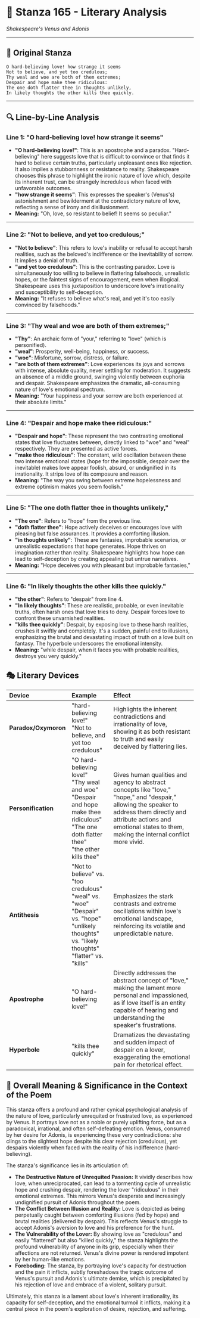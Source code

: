 # 🌹 Stanza 165 - Literary Analysis
*Shakespeare's Venus and Adonis*

---

## 📖 Original Stanza
```
O hard-believing love! how strange it seems
Not to believe, and yet too credulous;
Thy weal and woe are both of them extremes;
Despair and hope make thee ridiculous:      
The one doth flatter thee in thoughts unlikely,
In likely thoughts the other kills thee quickly.
```

---

## 🔍 Line-by-Line Analysis

### Line 1: "O hard-believing love! how strange it seems"
*   **"O hard-believing love!"**: This is an apostrophe and a paradox. "Hard-believing" here suggests love that is difficult to convince or that finds it hard to believe certain truths, particularly unpleasant ones like rejection. It also implies a stubbornness or resistance to reality. Shakespeare chooses this phrase to highlight the ironic nature of love which, despite its inherent trust, can be strangely incredulous when faced with unfavorable outcomes.
*   **"how strange it seems"**: This expresses the speaker's (Venus's) astonishment and bewilderment at the contradictory nature of love, reflecting a sense of irony and disillusionment.
*   **Meaning:** "Oh, love, so resistant to belief! It seems so peculiar."

---

### Line 2: "Not to believe, and yet too credulous;"
*   **"Not to believe"**: This refers to love's inability or refusal to accept harsh realities, such as the beloved's indifference or the inevitability of sorrow. It implies a denial of truth.
*   **"and yet too credulous"**: This is the contrasting paradox. Love is simultaneously too willing to believe in flattering falsehoods, unrealistic hopes, or the faintest signs of encouragement, even when illogical. Shakespeare uses this juxtaposition to underscore love's irrationality and susceptibility to self-deception.
*   **Meaning:** "It refuses to believe what's real, and yet it's too easily convinced by falsehoods."

---

### Line 3: "Thy weal and woe are both of them extremes;"
*   **"Thy"**: An archaic form of "your," referring to "love" (which is personified).
*   **"weal"**: Prosperity, well-being, happiness, or success.
*   **"woe"**: Misfortune, sorrow, distress, or failure.
*   **"are both of them extremes"**: Love experiences its joys and sorrows with intense, absolute quality, never settling for moderation. It suggests an absence of a middle ground, swinging violently between euphoria and despair. Shakespeare emphasizes the dramatic, all-consuming nature of love's emotional spectrum.
*   **Meaning:** "Your happiness and your sorrow are both experienced at their absolute limits."

---

### Line 4: "Despair and hope make thee ridiculous:"
*   **"Despair and hope"**: These represent the two contrasting emotional states that love fluctuates between, directly linked to "woe" and "weal" respectively. They are presented as active forces.
*   **"make thee ridiculous"**: The constant, wild oscillation between these two intense emotional states (hope for the impossible, despair over the inevitable) makes love appear foolish, absurd, or undignified in its irrationality. It strips love of its composure and reason.
*   **Meaning:** "The way you swing between extreme hopelessness and extreme optimism makes you seem foolish."

---

### Line 5: "The one doth flatter thee in thoughts unlikely,"
*   **"The one"**: Refers to "hope" from the previous line.
*   **"doth flatter thee"**: Hope actively deceives or encourages love with pleasing but false assurances. It provides a comforting illusion.
*   **"in thoughts unlikely"**: These are fantasies, improbable scenarios, or unrealistic expectations that hope generates. Hope thrives on imagination rather than reality. Shakespeare highlights how hope can lead to self-deception by creating appealing but untrue narratives.
*   **Meaning:** "Hope deceives you with pleasant but improbable fantasies,"

---

### Line 6: "In likely thoughts the other kills thee quickly."
*   **"the other"**: Refers to "despair" from line 4.
*   **"In likely thoughts"**: These are realistic, probable, or even inevitable truths, often harsh ones that love tries to deny. Despair forces love to confront these unvarnished realities.
*   **"kills thee quickly"**: Despair, by exposing love to these harsh realities, crushes it swiftly and completely. It's a sudden, painful end to illusions, emphasizing the brutal and devastating impact of truth on a love built on fantasy. The hyperbole underscores the emotional intensity.
*   **Meaning:** "while despair, when it faces you with probable realities, destroys you very quickly."

## 🎭 Literary Devices

| Device          | Example                                           | Effect                                                                                                                                                                                                            |
| :-------------- | :------------------------------------------------ | :-------------------------------------------------------------------------------------------------------------------------------------------------------------------------------------------------------------- |
| **Paradox/Oxymoron** | "hard-believing love!"<br>"Not to believe, and yet too credulous" | Highlights the inherent contradictions and irrationality of love, showing it as both resistant to truth and easily deceived by flattering lies.                                                                    |
| **Personification** | "O hard-believing love!"<br>"Thy weal and woe"<br>"Despair and hope make thee ridiculous"<br>"The one doth flatter thee"<br>"the other kills thee" | Gives human qualities and agency to abstract concepts like "love," "hope," and "despair," allowing the speaker to address them directly and attribute actions and emotional states to them, making the internal conflict more vivid. |
| **Antithesis**  | "Not to believe" vs. "too credulous"<br>"weal" vs. "woe"<br>"Despair" vs. "hope"<br>"unlikely thoughts" vs. "likely thoughts"<br>"flatter" vs. "kills" | Emphasizes the stark contrasts and extreme oscillations within love's emotional landscape, reinforcing its volatile and unpredictable nature.                                                               |
| **Apostrophe**  | "O hard-believing love!"                          | Directly addresses the abstract concept of "love," making the lament more personal and impassioned, as if love itself is an entity capable of hearing and understanding the speaker's frustrations.             |
| **Hyperbole**   | "kills thee quickly"                              | Dramatizes the devastating and sudden impact of despair on a lover, exaggerating the emotional pain for rhetorical effect.                                                                                  |

## 🎯 Overall Meaning & Significance in the Context of the Poem

This stanza offers a profound and rather cynical psychological analysis of the nature of love, particularly unrequited or frustrated love, as experienced by Venus. It portrays love not as a noble or purely uplifting force, but as a paradoxical, irrational, and often self-defeating emotion. Venus, consumed by her desire for Adonis, is experiencing these very contradictions: she clings to the slightest hope despite his clear rejection (credulous), yet despairs violently when faced with the reality of his indifference (hard-believing).

The stanza's significance lies in its articulation of:
*   **The Destructive Nature of Unrequited Passion:** It vividly describes how love, when unreciprocated, can lead to a tormenting cycle of unrealistic hope and crushing despair, rendering the lover "ridiculous" in their emotional extremes. This mirrors Venus's desperate and increasingly undignified pursuit of Adonis throughout the poem.
*   **The Conflict Between Illusion and Reality:** Love is depicted as being perpetually caught between comforting illusions (fed by hope) and brutal realities (delivered by despair). This reflects Venus's struggle to accept Adonis's aversion to love and his preference for the hunt.
*   **The Vulnerability of the Lover:** By showing love as "credulous" and easily "flattered" but also "killed quickly," the stanza highlights the profound vulnerability of anyone in its grip, especially when their affections are not returned. Venus's divine power is rendered impotent by her human-like emotions.
*   **Foreboding:** The stanza, by portraying love's capacity for destruction and the pain it inflicts, subtly foreshadows the tragic outcome of Venus's pursuit and Adonis's ultimate demise, which is precipitated by his rejection of love and embrace of a violent, solitary pursuit.

Ultimately, this stanza is a lament about love's inherent irrationality, its capacity for self-deception, and the emotional turmoil it inflicts, making it a central piece in the poem's exploration of desire, rejection, and suffering.
